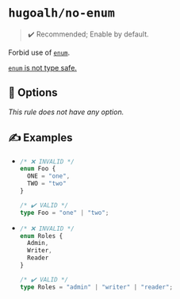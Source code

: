 # `hugoalh/no-enum`

> ✔️ Recommended; Enable by default.

Forbid use of [`enum`][typescript-enum].

[`enum` is not type safe.](https://dev.to/ivanzm123/dont-use-enums-in-typescript-they-are-very-dangerous-57bh)

## 🔧 Options

*This rule does not have any option.*

## ✍️ Examples

- ```ts
  /* ❌ INVALID */
  enum Foo {
    ONE = "one",
    TWO = "two"
  }

  /* ✔️ VALID */
  type Foo = "one" | "two";
  ```
- ```ts
  /* ❌ INVALID */
  enum Roles {
    Admin,
    Writer,
    Reader
  }

  /* ✔️ VALID */
  type Roles = "admin" | "writer" | "reader";
  ```

[typescript-enum]: https://www.typescriptlang.org/docs/handbook/enums.html
